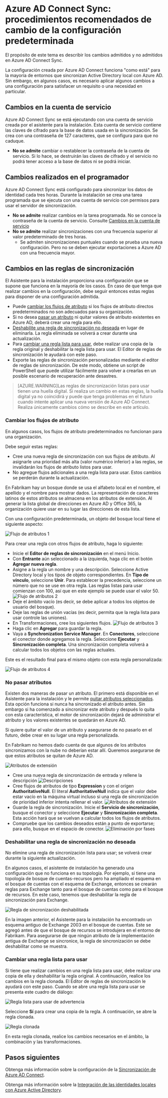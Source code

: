 <properties
	pageTitle="Procedimientos recomendados de cambio de la configuración predeterminada de sincronización de Azure AD Connect | Microsoft Azure"
	description="Proporciona procedimientos recomendados para cambiar la configuración predeterminada de Azure AD Connect Sync."
	services="active-directory"
	documentationCenter=""
	authors="andkjell"
	manager="stevenpo"
	editor=""/>

<tags
	ms.service="active-directory"
	ms.workload="identity"
	ms.tgt_pltfrm="na"
	ms.devlang="na"
	ms.topic="article"
	ms.date="12/28/2015"
	ms.author="markusvi;andkjell"/>


# Azure AD Connect Sync: procedimientos recomendados de cambio de la configuración predeterminada
El propósito de este tema es describir los cambios admitidos y no admitidos en Azure AD Connect Sync.

La configuración creada por Azure AD Connect funciona "como está" para la mayoría de entornos que sincronizan Active Directory local con Azure AD. Sin embargo, en algunos casos, es necesario aplicar algunos cambios a una configuración para satisfacer un requisito o una necesidad en particular.

## Cambios en la cuenta de servicio
Azure AD Connect Sync se está ejecutando con una cuenta de servicio creada por el asistente para la instalación. Esta cuenta de servicio contiene las claves de cifrado para la base de datos usada en la sincronización. Se crea con una contraseña de 127 caracteres, que se configura para que no caduque.

- **No se admite** cambiar o restablecer la contraseña de la cuenta de servicio. Si lo hace, se destruirán las claves de cifrado y el servicio no podrá tener acceso a la base de datos ni se podrá iniciar.

## Cambios realizados en el programador
Azure AD Connect Sync está configurado para sincronizar los datos de identidad cada tres horas. Durante la instalación se crea una tarea programada que se ejecuta con una cuenta de servicio con permisos para usar el servidor de sincronización.

- **No se admite** realizar cambios en la tarea programada. No se conoce la contraseña de la cuenta de servicio. Consulte [Cambios en la cuenta de servicio](#changes-to-the-service-account)
- **No se admite** realizar sincronizaciones con una frecuencia superior al valor predeterminado de tres horas.
	- Se admiten sincronizaciones puntuales cuando se prueba una nueva configuración. Pero no se deben ejecutar exportaciones a Azure AD con una frecuencia mayor.

## Cambios en las reglas de sincronización
El Asistente para la instalación proporciona una configuración que se supone que funciona en la mayoría de los casos. En caso de que tenga que realizar cambios en la configuración, debe seguir entonces estas reglas para disponer de una configuración admitida.

- Puede [cambiar los flujos de atributo](#change-attribute-flows) si los flujos de atributo directos predeterminados no son adecuados para su organización.
- Si no desea [pasar un atributo](#do-not-flow-an-attribute) ni quitar valores de atributo existentes en Azure AD, deberá crear una regla para ello.
- [Deshabilite una regla de sincronización no deseada](#disable-an-unwanted-sync-rule) en lugar de eliminarla. La regla eliminada se volverá a crear durante una actualización.
- Para [cambiar una regla lista para usar](#change-an-out-of-box-rule), debe realizar una copia de la regla original y deshabilitar la regla lista para usar. El Editor de reglas de sincronización le ayudará con este paso.
- Exporte las reglas de sincronización personalizadas mediante el editor de reglas de sincronización. De este modo, obtiene un script de PowerShell que puede utilizar fácilmente para volver a crearlas en un posible escenario de recuperación ante desastres.

>[AZURE.WARNING]Las reglas de sincronización listas para usar tienen una huella digital. Si realiza un cambio en estas reglas, la huella digital ya no coincidirá y puede que tenga problemas en el futuro cuando intente aplicar una nueva versión de Azure AD Connect. Realiza únicamente cambios cómo se describe en este artículo.

### Cambiar los flujos de atributo
En algunos casos, los flujos de atributo predeterminados no funcionan para una organización.

Debe seguir estas reglas:

- Cree una nueva regla de sincronización con sus flujos de atributo. Al asignarle una prioridad más alta (valor numérico inferior) a las reglas, se invalidarán los flujos de atributo listos para usar.
- No agregue flujos adicionales a una regla lista para usar. Estos cambios se perderán durante la actualización.

En Fabrikam hay un bosque donde se usa el alfabeto local en el nombre, el apellido y el nombre para mostrar dados. La representación de caracteres latinos de estos atributos se almacena en los atributos de extensión. Al generar la lista global de direcciones en Azure AD y Office 365, la organización quiere usar en su lugar las direcciones de esta lista.

Con una configuración predeterminada, un objeto del bosque local tiene el siguiente aspecto:

![Flujo de atributos 1](./media/active-directory-aadconnectsync-best-practices-changing-default-configuration/attributeflowjp1.png)

Para crear una regla con otros flujos de atributo, haga lo siguiente:

- Inicie el **Editor de reglas de sincronización** en el menú Inicio.
- Con **Entrante** aún seleccionado a la izquierda, haga clic en el botón **Agregar nueva regla**.
- Asigne a la regla un nombre y una descripción. Seleccione Active Directory local y los tipos de objeto correspondientes. En **Tipo de vínculo**, seleccione **Unir**. Para establecer la precedencia, seleccione un número que no se use en otra regla. Las reglas listas para usar comienzan con 100, así que en este ejemplo se puede usar el valor 50. ![Flujo de atributos 2](./media/active-directory-aadconnectsync-best-practices-changing-default-configuration/attributeflowjp2.png)
- Deje el ámbito vacío (es decir, se debe aplicar a todos los objetos de usuario del bosque).
- Deje las reglas de unión vacías (es decir, permita que la regla lista para usar controle las uniones).
- En Transformaciones, cree los siguientes flujos. ![Flujo de atributos 3](./media/active-directory-aadconnectsync-best-practices-changing-default-configuration/attributeflowjp3.png)
- Haga clic en **Agregar** para guardar la regla.
- Vaya a **Synchronization Service Manager**. En **Conectores**, seleccione el conector donde agregamos la regla. Seleccione **Ejecutar** y **Sincronización completa**. Una sincronización completa volverá a calcular todos los objetos con las reglas actuales.

Este es el resultado final para el mismo objeto con esta regla personalizada:

![Flujo de atributos 4](./media/active-directory-aadconnectsync-best-practices-changing-default-configuration/attributeflowjp4.png)

### No pasar atributos
Existen dos maneras de pasar un atributo. El primero está disponible en el Asistente para la instalación y le permite [quitar atributos seleccionados](active-directory-aadconnect-get-started-custom.md#azure-ad-app-and-attribute-filtering). Esta opción funciona si nunca ha sincronizado el atributo antes. Sin embargo si ha comenzado a sincronizar este atributo y después lo quita con esta característica, el motor de sincronización dejará de administrar el atributo y los valores existentes se quedarán en Azure AD.

Si quiere quitar el valor de un atributo y asegurarse de no pasarlo en el futuro, debe crear en su lugar una regla personalizada.

En Fabrikam no hemos dado cuenta de que algunos de los atributos sincronizamos con la nube no deberían estar allí. Queremos asegurarse de que estos atributos se quitan de Azure AD.

![Atributos de extensión](./media/active-directory-aadconnectsync-best-practices-changing-default-configuration/badextensionattribute.png)

- Cree una nueva regla de sincronización de entrada y rellene la descripción ![Descripciones](./media/active-directory-aadconnectsync-best-practices-changing-default-configuration/syncruledescription.png)
- Cree flujos de atributos de tipo **Expression** y con el origen **AuthoritativeNull**. El literal **AuthoritativeNull** indica que el valor debe estar vacío en la máquina virtual incluso si una regla de sincronización de prioridad inferior intenta rellenar el valor. ![Atributos de extensión](./media/active-directory-aadconnectsync-best-practices-changing-default-configuration/syncruletransformations.png)
- Guarde la regla de sincronización. Inicie el **Servicio de sincronización**, busque el conector y seleccione **Ejecutar** y **Sincronización completa**. Esta acción hará que se vuelvan a calcular todos los flujos de atributos.
- Compruebe que los cambios deseados están a punto de exportarse; para ello, busque en el espacio de conector. ![Eliminación por fases](./media/active-directory-aadconnectsync-best-practices-changing-default-configuration/deletetobeexported.png)

### Deshabilitar una regla de sincronización no deseada
No elimine una regla de sincronización lista para usar; se volverá crear durante la siguiente actualización.

En algunos casos, el asistente de instalación ha generado una configuración que no funciona en su topología. Por ejemplo, si tiene una topología de bosque de cuentas-recursos pero ha ampliado el esquema en el bosque de cuentas con el esquema de Exchange, entonces se crearán reglas para Exchange tanto para el bosque de cuentas como para el bosque de recursos. En este caso, tenemos que deshabilitar la regla de sincronización para Exchange.

![Regla de sincronización deshabilitada](./media/active-directory-aadconnectsync-best-practices-changing-default-configuration/exchangedisabledrule.png)

En la imagen anterior, el Asistente para la instalación ha encontrado un esquema antiguo de Exchange 2003 en el bosque de cuentas. Este se agregó antes de que el bosque de recursos se introdujera en el entorno de Fabrikam. Para asegurarse de que ningún atributo de la implementación antigua de Exchange se sincronice, la regla de sincronización se debe deshabilitar como se muestra.

### Cambiar una regla lista para usar
Si tiene que realizar cambios en una regla lista para usar, debe realizar una copia de ella y deshabilitar la regla original. A continuación, realice los cambios en la regla clonada. El Editor de reglas de sincronización le ayudará con este paso. Cuando se abre una regla lista para usar se presenta este cuadro de diálogo:

![Regla lista para usar de advertencia](./media/active-directory-aadconnectsync-best-practices-changing-default-configuration/warningoutofboxrule.png)

Seleccione **Sí** para crear una copia de la regla. A continuación, se abre la regla clonada.

![Regla clonada](./media/active-directory-aadconnectsync-best-practices-changing-default-configuration/clonedrule.png)

En esta regla clonada, realice los cambios necesarios en el ámbito, la combinación y las transformaciones.

## Pasos siguientes
Obtenga más información sobre la configuración de la [Sincronización de Azure AD Connect](active-directory-aadconnectsync-whatis.md).

Obtenga más información sobre la [Integración de las identidades locales con Azure Active Directory](active-directory-aadconnect.md).

<!---HONumber=AcomDC_0107_2016-->